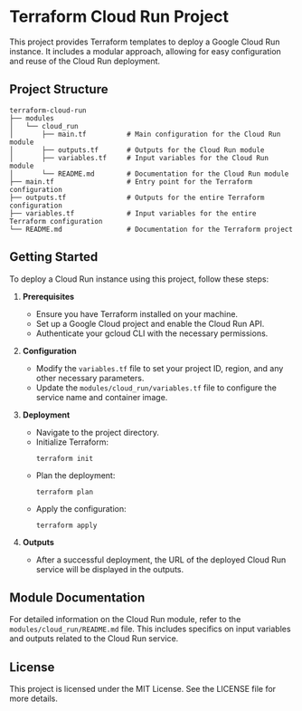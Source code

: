 # Terraform Cloud Run Project

This project provides Terraform templates to deploy a Google Cloud Run instance. It includes a modular approach, allowing for easy configuration and reuse of the Cloud Run deployment.

## Project Structure

```
terraform-cloud-run
├── modules
│   └── cloud_run
│       ├── main.tf          # Main configuration for the Cloud Run module
│       ├── outputs.tf       # Outputs for the Cloud Run module
│       ├── variables.tf     # Input variables for the Cloud Run module
│       └── README.md        # Documentation for the Cloud Run module
├── main.tf                  # Entry point for the Terraform configuration
├── outputs.tf               # Outputs for the entire Terraform configuration
├── variables.tf             # Input variables for the entire Terraform configuration
└── README.md                # Documentation for the Terraform project
```

## Getting Started

To deploy a Cloud Run instance using this project, follow these steps:

1. **Prerequisites**
   - Ensure you have Terraform installed on your machine.
   - Set up a Google Cloud project and enable the Cloud Run API.
   - Authenticate your gcloud CLI with the necessary permissions.

2. **Configuration**
   - Modify the `variables.tf` file to set your project ID, region, and any other necessary parameters.
   - Update the `modules/cloud_run/variables.tf` file to configure the service name and container image.

3. **Deployment**
   - Navigate to the project directory.
   - Initialize Terraform: 
     ```
     terraform init
     ```
   - Plan the deployment:
     ```
     terraform plan
     ```
   - Apply the configuration:
     ```
     terraform apply
     ```

4. **Outputs**
   - After a successful deployment, the URL of the deployed Cloud Run service will be displayed in the outputs.

## Module Documentation

For detailed information on the Cloud Run module, refer to the `modules/cloud_run/README.md` file. This includes specifics on input variables and outputs related to the Cloud Run service.

## License

This project is licensed under the MIT License. See the LICENSE file for more details.
